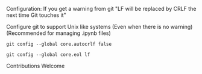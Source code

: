 Configuration:
If you get a warning from git
"LF will be replaced by CRLF the next time Git touches it"

Configure git to support Unix like systems (Even when there is no warning)
(Recommended for managing .ipynb files)

`git config --global core.autocrlf false`

`git config --global core.eol lf`

Contributions Welcome

